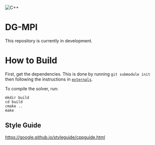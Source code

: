 ![C++](https://img.shields.io/badge/C%2B%2B-17-blue)

# DG-MPI

This repository is currently in development.

# How to Build
First, get the dependencies. This is done by running
    ```
    git submodule init
    ```
then following the instructions in [`externals`](https://github.com/IhmeGroup/DG-MPI/tree/main/externals).

To compile the solver, run:
```
mkdir build
cd build
cmake ..
make
```

## Style Guide
https://google.github.io/styleguide/cppguide.html

